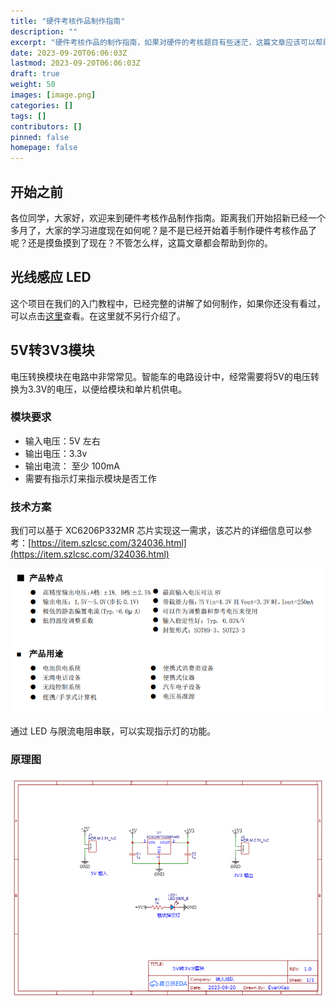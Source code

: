 ```yaml
---
title: "硬件考核作品制作指南"
description: ""
excerpt: "硬件考核作品的制作指南，如果对硬件的考核题目有些迷茫，这篇文章应该可以帮助你。"
date: 2023-09-20T06:06:03Z
lastmod: 2023-09-20T06:06:03Z
draft: true
weight: 50
images: [image.png]
categories: []
tags: []
contributors: []
pinned: false
homepage: false
---
```


## 开始之前

各位同学，大家好，欢迎来到硬件考核作品制作指南。距离我们开始招新已经一个多月了，大家的学习进度现在如何呢？是不是已经开始着手制作硬件考核作品了呢？还是摸鱼摸到了现在？不管怎么样，这篇文章都会帮助到你的。


## 光线感应 LED

这个项目在我们的入门教程中，已经完整的讲解了如何制作，如果你还没有看过，可以点击[这里](/docs/junior-hardware/07-project-1/)查看。在这里就不另行介绍了。

## 5V转3V3模块

电压转换模块在电路中非常常见。智能车的电路设计中，经常需要将5V的电压转换为3.3V的电压，以便给模块和单片机供电。

### 模块要求

- 输入电压：5V 左右
- 输出电压：3.3v
- 输出电流： 至少 100mA
- 需要有指示灯来指示模块是否工作

### 技术方案

我们可以基于 XC6206P332MR 芯片实现这一需求，该芯片的详细信息可以参考：[https://item.szlcsc.com/324036.html](https://item.szlcsc.com/324036.html)

![芯片信息](image-2.png)

通过 LED 与限流电阻串联，可以实现指示灯的功能。


### 原理图

![5V转3V3模块](<Schematic_5V转3V3 模块_2023-09-20 (1).png>)